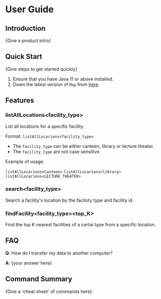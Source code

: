 # User Guide

## Introduction

{Give a product intro}

## Quick Start

{Give steps to get started quickly}

1. Ensure that you have Java 11 or above installed.
1. Down the latest version of `Map` from [here](http://link.to/Map).

## Features 

### listAllLocations<facility_type>
List all locations for a specific facility.

Format: `listAllLocarions<facility_type>`

* The `facility_type` can be either canteen, library or lecture theater.
* The `facility_type` are not case sensitive.  

Example of usage: 

`listAllLocarions<Canteen>`
`listAllLocarions<library>`
`listAllLocarions<LECTURE THEATER>`

### search<facility_type>
Search a facility's location by the faciloty type and facility id.

### findFacility<location><facility_type><top_K>
Find the top K nearest facilities of a certai  type from a specific location.
  
## FAQ

**Q**: How do I transfer my data to another computer? 

**A**: {your answer here}

## Command Summary

{Give a 'cheat sheet' of commands here}
